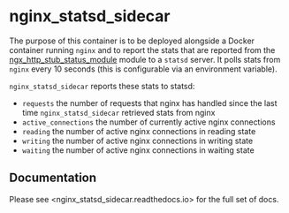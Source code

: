 # nginx_statsd_sidecar

The purpose of this container is to be deployed alongside a Docker container
running `nginx` and to report the stats that are reported from the
[ngx_http_stub_status_module](http://nginx.org/en/docs/http/ngx_http_stub_status_module.html)
module to a `statsd` server.  It polls stats from `nginx` every 10 seconds (this is
configurable via an environment variable).

`nginx_statsd_sidecar` reports these stats to statsd:

* `requests` the number of requests that nginx has handled since the last time
  `nginx_statsd_sidecar` retrieved stats from nginx
* `active_connections` the number of currently active nginx connections
* `reading` the number of active nginx connections in reading state
* `writing` the number of active nginx connections in writing state
* `waiting` the number of active nginx connections in waiting state

## Documentation

Please see <nginx_statsd_sidecar.readthedocs.io> for the full set of docs.
